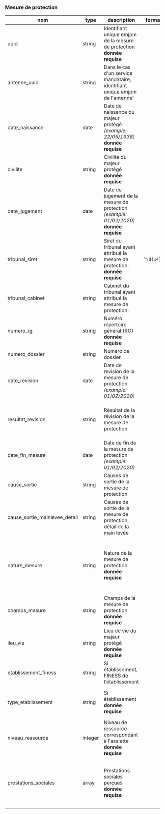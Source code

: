 ### Mesure de protection

|nom|type|description|format|enum|
|-|-|-|-|-|
|uuid|string|Identifiant unique emjpm de la mesure de protection<br>**donnée requise**|||
|antenne_uuid|string|Dans le cas d'un service mandataire, identifiant unique emjpm de l'antenne'|||
|date_naissance|date|Date de naissance du majeur protégé *(example: 22/05/1938)*<br>**donnée requise**|||
|civilite|string|Civilité du majeur protégé<br>**donnée requise**||madame<br>monsieur|
|date_jugement|date|Date de jugement de la mesure de protection *(example: 01/02/2020)*<br>**donnée requise**|||
|tribunal_siret|string|Siret du tribunal ayant attribué la mesure de protection.<br>**donnée requise**|`^\d{14}$`||
|tribunal_cabinet|string|Cabinet du tribunal ayant attribué la mesure de protection.|||
|numero_rg|string|Numéro répertoire général (RG)<br>**donnée requise**|||
|numero_dossier|string|Numéro de dossier|||
|date_revision|date|Date de revision de la mesure de protection *(example: 01/02/2020)*|||
|resultat_revision|string|Résultat de la révision de la mesure de protection||mainlevee<br>masp<br>reduction<br>changement_mesure<br>transfert_famille<br>transfert_autre_mjpm|
|date_fin_mesure|date|Date de fin de la mesure de protection *(example: 01/02/2020)*|||
|cause_sortie|string|Causes de sortie de la mesure de protection||mainlevee<br>deces<br>masp<br>caducite|
|cause_sortie_mainlevee_detail|string|Causes de sortie de la mesure de protection, détail de la main levée||masp<br>maj|
|nature_mesure|string|Nature de la mesure de protection<br>**donnée requise**||curatelle_simple<br>curatelle_renforcee<br>tutelle<br>sauvegarde_justice<br>maj<br>subroge_curateur<br>subroge_tuteur<br>mandat_protection_future<br>mesure_ad_hoc|
|champs_mesure|string|Champs de la mesure de protection<br>**donnée requise**||protection_bien<br>protection_personne<br>protection_bien_personne|
|lieu_vie|string|Lieu de vie du majeur protégé<br>**donnée requise**||domicile<br>etablissement<br>etablissement_conservation_domicile|
|etablissement_finess|string|Si établissement, FINESS de l'établissement|||
|type_etablissement|string|Si établissement<br>**donnée requise**||etablissement_handicapes<br>etablissement_personne_agee<br>autre_etablissement_s_ms<br>etablissement_hospitalier<br>etablissement_psychiatrique|
|niveau_ressource|integer|Niveau de ressource correspondant à l'assiette<br>**donnée requise**|||
|prestations_sociales|array|Prestations sociales perçues<br>**donnée requise**||AAH<br>PCH<br>ASI<br>RSA<br>ALS<br>APL<br>ASPA<br>APA|
